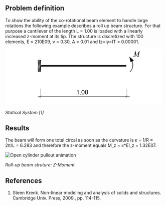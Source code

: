 ## Problem definition
To show the ability of the co-rotational beam element to handle large rotations the following example describes a roll up beam structure. For that purpose a cantilever of the length L = 1.00 is loaded with a linearly increased z-moment at its tip. The structure is discretized with 100 elements, E = 210E09, ν = 0.30, A = 0.01 and Iz=Iy=IT = 0.00001.

<img src="https://github.com/KratosMultiphysics/Documentation/blob/master/Wiki_files/Application_cases/Roll_up_beam_cantilever/RollUpSystem.JPG" width="500">

_Statical System [1]_

## Results

The beam will form one total circal as soon as the curvature is κ = 1/R = 2π/L = 6.283 and therefore the z-moment equals M_z = κ*EI_z = 1.32E07.

![Open cylinder pullout animation](https://github.com/KratosMultiphysics/Documentation/blob/master/Wiki_files/Application_cases/Roll_up_beam_cantilever/rollup.gif)

_Roll-up beam struture: Z-Moment_

## References
1. Steen Krenk. Non-linear modeling and analysis of solids and structures. Cambridge
Univ. Press, 2009., pp. 114-115.
